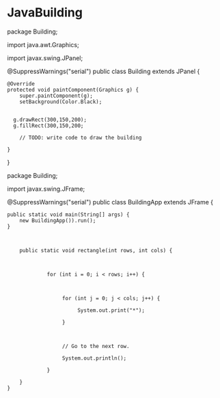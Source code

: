 # JavaBuilding

package Building;

import java.awt.Graphics;

import javax.swing.JPanel;

@SuppressWarnings("serial")
public class Building extends JPanel {
	
	@Override
	protected void paintComponent(Graphics g) {
		super.paintComponent(g);
		setBackground(Color.Black);
      
      
      g.drawRect(300,150,200);
      g.fillRect(300,150,200;
      
		// TODO: write code to draw the building
		
	}

}


package Building;

import javax.swing.JFrame;

@SuppressWarnings("serial")
public class BuildingApp extends JFrame {

	public static void main(String[] args) {
		new BuildingApp()).run();
	}
	
	
	    
	    public static void rectangle(int rows, int cols) {
	    	
	    	     
	    	
	    	     for (int i = 0; i < rows; i++) {
	    	
	    	          
	    	
	    	          for (int j = 0; j < cols; j++) {
	    	
	    	               System.out.print("*");
	    	
	    	          }
	    	
	    	 
	    	
	    	          // Go to the next row.
	    	
	    	          System.out.println();
	    	
	    	     }
	    	
	    }
	}


